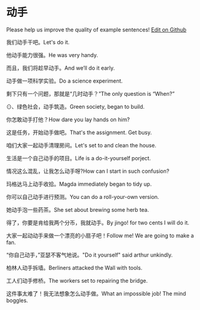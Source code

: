 # 动手

Please help us improve the quality of example sentences! [Edit on Github](https://github.com/jiyushe/jiyu-example-sentence-source/blob/main/chinese/dongshou.md)

<p><span class="chinese">我们动手干吧。</span><span class="english">Let's do it.</span></p>

<p><span class="chinese">他动手能力很强。</span><span class="english">He was very handy.</span></p>

<p><span class="chinese">而且，我们将趁早动手。</span><span class="english">And we’ll do it early.</span></p>

<p><span class="chinese">动手做一项科学实验。</span><span class="english">Do a science experiment.</span></p>

<p><span class="chinese">剩下只有一个问题，那就是“几时动手？”</span><span class="english">The only question is “When?”</span></p>

<p><span class="chinese">⊙、绿色社会，动手筑造。</span><span class="english">Green society, began to build.</span></p>

<p><span class="chinese">你怎敢动手打他？</span><span class="english">How dare you lay hands on him?</span></p>

<p><span class="chinese">这是任务，开始动手做吧。</span><span class="english">That's the assignment. Get busy.</span></p>

<p><span class="chinese">咱们大家一起动手清理房间。</span><span class="english">Let's set to and clean the house.</span></p>

<p><span class="chinese">生活是一个自己动手的项目。</span><span class="english">Life is a do-it-yourself porject.</span></p>

<p><span class="chinese">情况这么混乱，让我怎么动手呀?</span><span class="english">How can I start in such confusion?</span></p>

<p><span class="chinese">玛格达马上动手收拾。</span><span class="english">Magda immediately began to tidy up.</span></p>

<p><span class="chinese">你可以自己动手进行预测。</span><span class="english">You can do a roll-your-own version.</span></p>

<p><span class="chinese">她动手泡一些药茶。</span><span class="english">She set about brewing some herb tea.</span></p>

<p><span class="chinese">得了，你要是肯给我两个分币，我就动手。</span><span class="english">By jingo! for two cents I will do it.</span></p>

<p><span class="chinese">大家一起动动手来做一个漂亮的小扇子吧！</span><span class="english">Follow me! We are going to make a fan.</span></p>

<p><span class="chinese">“你自己动手，”亚瑟不客气地说。</span><span class="english">"Do it yourself" said arthur unkindly.</span></p>

<p><span class="chinese">柏林人动手拆墙。</span><span class="english">Berliners attacked the Wall with tools.</span></p>

<p><span class="chinese">工人们动手修桥。</span><span class="english">The workers set to repairing the bridge.</span></p>

<p><span class="chinese">这件事太难了！我无法想象怎么动手做。</span><span class="english">What an impossible job! The mind boggles.</span></p>

